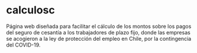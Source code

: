 # calculosc
Página web diseñada para facilitar el cálculo de los montos sobre los pagos del seguro de cesantía a los trabajadores de plazo fijo, donde las empresas se acogieron a la ley de protección del empleo en Chile, por la contingencia del COVID-19.
